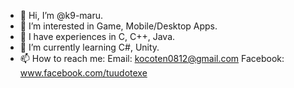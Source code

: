 - 👋 Hi, I’m @k9-maru.
- 👀 I’m interested in Game, Mobile/Desktop Apps.
- 🍊 I have experiences in C, C++, Java.
- 🌱 I’m currently learning C#, Unity.
- 📫 How to reach me: 
  Email: kocoten0812@gmail.com
  Facebook: www.facebook.com/tuudotexe
<!---
k9-maru/k9-maru is a ✨ special ✨ repository because its `README.md` (this file) appears on your GitHub profile.
You can click the Preview link to take a look at your changes.
--->
